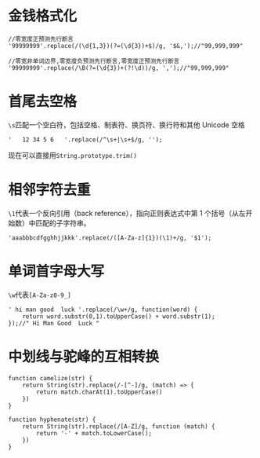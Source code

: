 # 金钱格式化
```
//零宽度正预测先行断言
'99999999'.replace(/(\d{1,3})(?=(\d{3})+$)/g, '$&,');//"99,999,999"

//零宽非单词边界,零宽度负预测先行断言,零宽度正预测先行断言
'99999999'.replace(/\B(?=(\d{3})+(?!\d))/g, ',');//"99,999,999"
```

# 首尾去空格
`\s`匹配一个空白符，包括空格、制表符、换页符、换行符和其他 Unicode 空格
```
'   12 34 5 6   '.replace(/^\s+|\s+$/g, '');
```
现在可以直接用`String.prototype.trim()`

# 相邻字符去重
`\1`代表一个反向引用（back reference），指向正则表达式中第 1 个括号（从左开始数）中匹配的子字符串。
```
'aaabbbcdfgghhjjkkk'.replace(/([A-Za-z]{1})(\1)+/g, '$1');
```

# 单词首字母大写
`\w`代表`[A-Za-z0-9_]`
```
' hi man good  luck '.replace(/\w+/g, function(word) { 
    return word.substr(0,1).toUpperCase() + word.substr(1);
});//" Hi Man Good  Luck "
```

# 中划线与驼峰的互相转换
```
function camelize(str) {
    return String(str).replace(/-[^-]/g, (match) => {
        return match.charAt(1).toUpperCase()
    })
}
```

```
function hyphenate(str) {
    return String(str).replace(/[A-Z]/g, function (match) {
        return '-' + match.toLowerCase();
    })
}
```
